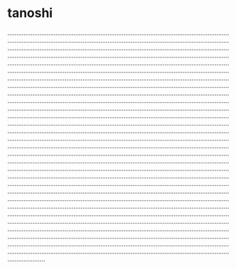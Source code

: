 # tanoshi

.............................................................................................................................................................................................................................................................................................................................................................................................................................................................................................................................................................................................................................................................................................................................................................................................................................................................................................................................................................................................................................................................................................................................................................................................................................................................................................................................................................................................................................................................................................................................................................................................................................................................................................................................................................................................................................................................................................................................................................................................................................................................................................................................................................................................................................................................................................................................................................................................................................................................................................................................................................................................................................................................................................................................................................................................................................................................................................................................................................................................................................................................................................................................................................................................................................................................................................................................................................................................................................................................................................................................................................................................................................................................................................................................................................................................................................................................................................